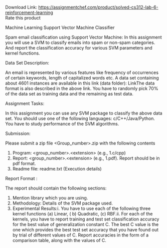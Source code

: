 Download Link: https://assignmentchef.com/product/solved-cs312-lab-6-reinforcement-learning
<br>
<span class="kksr-muted">Rate this product</span>

Machine Learning Support Vector Machine Classifier

Spam email classification using Support Vector Machine: In this assignment you will use a SVM to classify emails into spam or non-spam categories. And report the classification accuracy for various SVM parameters and kernel functions.

Data Set Description:

An email is represented by various features like frequency of occurrences of certain keywords, length of capitalized words etc. A data set containing about 4601 instances are available in this link (data folder): LinkThe data format is also described in the above link. You have to randomly pick 70% of the data set as training data and the remaining as test data.

Assignment Tasks:

In this assignment you can use any SVM package to classify the above data set. You should use one of the following languages: c/C++/Java/Python. You have to study performance of the SVM algorithms.

Submission:

Please submit a zip file &lt;Group_number&gt;.zip with the following contents

<ol>

 <li>Program: &lt;group_number&gt;.&lt;extension&gt; (e.g., 1.c/cpp)</li>

 <li>Report: &lt;group_number&gt;.&lt;extension&gt; (e.g., 1.pdf). Report should be in pdf format.</li>

 <li>Readme file: readme.txt (Execution details)</li>

</ol>

Report Format :

The report should contain the following sections:

<ol>

 <li>Mention library which you are using.</li>

 <li>Methodology: Details of the SVM package used.</li>

 <li>Experimental Results:i. You have to use each of the following three kernel functions (a) Linear, ( b) Quadratic, (c) RBF.ii. For each of the kernels, you have to report training and test set classification accuracy for the best value of generalization constant C. The best C value is the one which provides the best test set accuracy that you have found out by trial of different values of C. Report accuracies in the form of a comparison table, along with the values of C.</li>